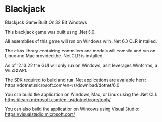 # Blackjack
Blackjack Game Built On 32 Bit Windows

This blackjack game was built using .Net 6.0. 

All assemblies of this game will run on Windows with .Net 6.0 CLR installed. 

The class library containing controllers and models will compile and run on Linux and Mac provided the .Net CLR is installed. 

As of 12.13.22 the GUI will only run on Windows, as it leverages Winforms, a Win32 API. 

The SDK required to build and run .Net applications are available here: https://dotnet.microsoft.com/en-us/download/dotnet/6.0

You can build the application on Windows, Mac, or Linux using the .Net CLI: https://learn.microsoft.com/en-us/dotnet/core/tools/

You can also build the application on Windows using Visual Studio: https://visualstudio.microsoft.com/
